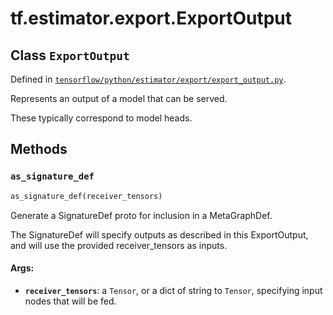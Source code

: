 <div itemscope itemtype="http://developers.google.com/ReferenceObject">
<meta itemprop="name" content="tf.estimator.export.ExportOutput" />
<meta itemprop="property" content="as_signature_def"/>
</div>

# tf.estimator.export.ExportOutput

## Class `ExportOutput`





Defined in [`tensorflow/python/estimator/export/export_output.py`](https://www.tensorflow.org/code/tensorflow/python/estimator/export/export_output.py).

Represents an output of a model that can be served.

These typically correspond to model heads.

## Methods

<h3 id="as_signature_def"><code>as_signature_def</code></h3>

``` python
as_signature_def(receiver_tensors)
```

Generate a SignatureDef proto for inclusion in a MetaGraphDef.

The SignatureDef will specify outputs as described in this ExportOutput,
and will use the provided receiver_tensors as inputs.

#### Args:

* <b>`receiver_tensors`</b>: a `Tensor`, or a dict of string to `Tensor`, specifying
    input nodes that will be fed.



